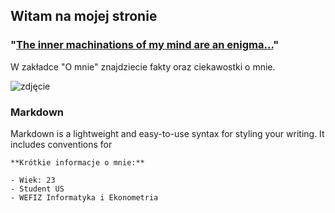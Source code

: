## Witam na mojej stronie

### "[The inner machinations of my mind are an enigma...](https://www.youtube.com/watch?v=1z-pVZiRjac)"


W zakładce "O mnie" znajdziecie fakty oraz ciekawostki o mnie.

<img src="https://ocdn.eu/pulscms-transforms/1/iW-k9kpTURBXy9mOTk1NzZhNTY3YjhlYjljZWQ3MDcxMGJjNWEzZTZhNy5qcGeTlQMAFs0C1M0Bl5MFzQMUzQG8kwmmNTk2MTk0BoGhMAE/gettyimages-954867550.jpg" alt="zdjęcie">

### Markdown

Markdown is a lightweight and easy-to-use syntax for styling your writing. It includes conventions for

```
**Krótkie informacje o mnie:**

- Wiek: 23
- Student US
- WEFIZ Informatyka i Ekonometria

```
